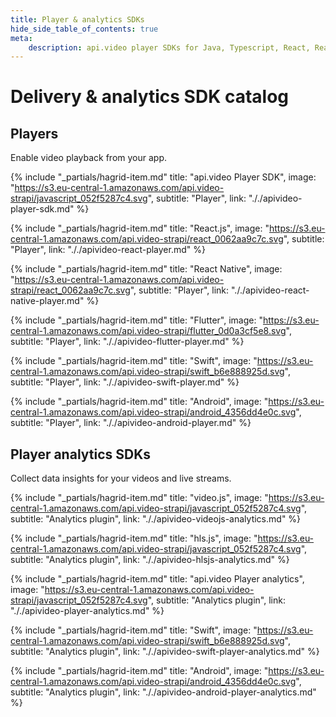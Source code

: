 ```yaml
---
title: Player & analytics SDKs
hide_side_table_of_contents: true
meta: 
    description: api.video player SDKs for Java, Typescript, React, React Native, Flutter, Swift, and Kotlin.
---
```


Delivery & analytics SDK catalog
==================

## Players

Enable video playback from your app.

<div class="hagrid">

{% include "_partials/hagrid-item.md" title: "api.video Player SDK", image: "https://s3.eu-central-1.amazonaws.com/api.video-strapi/javascript_052f5287c4.svg", subtitle: "Player",  link: "././apivideo-player-sdk.md" %}

{% include "_partials/hagrid-item.md" title: "React.js", image: "https://s3.eu-central-1.amazonaws.com/api.video-strapi/react_0062aa9c7c.svg", subtitle: "Player",  link: "././apivideo-react-player.md" %}

{% include "_partials/hagrid-item.md" title: "React Native", image: "https://s3.eu-central-1.amazonaws.com/api.video-strapi/react_0062aa9c7c.svg", subtitle: "Player",  link: "././apivideo-react-native-player.md" %}

{% include "_partials/hagrid-item.md" title: "Flutter", image: "https://s3.eu-central-1.amazonaws.com/api.video-strapi/flutter_0d0a3cf5e8.svg", subtitle: "Player",  link: "././apivideo-flutter-player.md" %}

{% include "_partials/hagrid-item.md" title: "Swift", image: "https://s3.eu-central-1.amazonaws.com/api.video-strapi/swift_b6e888925d.svg", subtitle: "Player",  link: "././apivideo-swift-player.md" %}

{% include "_partials/hagrid-item.md" title: "Android", image: "https://s3.eu-central-1.amazonaws.com/api.video-strapi/android_4356dd4e0c.svg", subtitle: "Player",  link: "././apivideo-android-player.md" %}

</div>

## Player analytics SDKs

Collect data insights for your videos and live streams.

<div class="hagrid">

{% include "_partials/hagrid-item.md" title: "video.js", image: "https://s3.eu-central-1.amazonaws.com/api.video-strapi/javascript_052f5287c4.svg", subtitle: "Analytics plugin",  link: "././apivideo-videojs-analytics.md" %}

{% include "_partials/hagrid-item.md" title: "hls.js", image: "https://s3.eu-central-1.amazonaws.com/api.video-strapi/javascript_052f5287c4.svg", subtitle: "Analytics plugin",  link: "././apivideo-hlsjs-analytics.md" %}

{% include "_partials/hagrid-item.md" title: "api.video Player analytics", image: "https://s3.eu-central-1.amazonaws.com/api.video-strapi/javascript_052f5287c4.svg", subtitle: "Analytics plugin",  link: "././apivideo-player-analytics.md" %}

{% include "_partials/hagrid-item.md" title: "Swift", image: "https://s3.eu-central-1.amazonaws.com/api.video-strapi/swift_b6e888925d.svg", subtitle: "Analytics plugin",  link: "././apivideo-swift-player-analytics.md" %}

{% include "_partials/hagrid-item.md" title: "Android", image: "https://s3.eu-central-1.amazonaws.com/api.video-strapi/android_4356dd4e0c.svg", subtitle: "Analytics plugin",  link: "././apivideo-android-player-analytics.md" %}

</div>